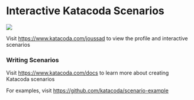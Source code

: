 # Interactive Katacoda Scenarios

[![](http://shields.katacoda.com/katacoda/joussad/count.svg)](https://www.katacoda.com/joussad "Get your profile on Katacoda.com")

Visit https://www.katacoda.com/joussad to view the profile and interactive scenarios

### Writing Scenarios
Visit https://www.katacoda.com/docs to learn more about creating Katacoda scenarios

For examples, visit https://github.com/katacoda/scenario-example
